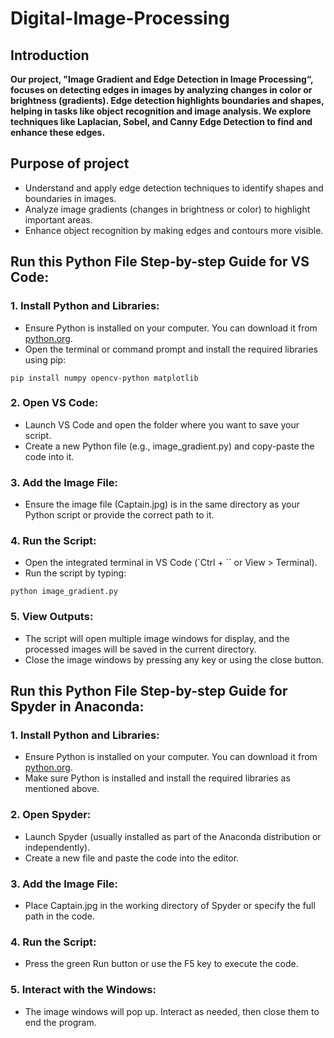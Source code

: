 # Digital-Image-Processing

## Introduction
**Our project, "Image Gradient and Edge Detection in Image Processing“, focuses on detecting edges in images by analyzing changes in color or brightness (gradients). Edge detection highlights boundaries and shapes, helping in tasks like object recognition and image analysis. We explore techniques like Laplacian, Sobel, and Canny Edge Detection to find and enhance these edges.**

## Purpose of project
- Understand and apply edge detection techniques to identify shapes and boundaries in images.
- Analyze image gradients (changes in brightness or color) to highlight important areas.
- Enhance object recognition by making edges and contours more visible.

## Run this Python File Step-by-step Guide for VS Code:
### 1. Install Python and Libraries:
- Ensure Python is installed on your computer. You can download it from [python.org](https://www.python.org/).
- Open the terminal or command prompt and install the required libraries using pip:
```
pip install numpy opencv-python matplotlib
```

### 2. Open VS Code:
- Launch VS Code and open the folder where you want to save your script.
- Create a new Python file (e.g., image_gradient.py) and copy-paste the code into it.

### 3. Add the Image File:
- Ensure the image file (Captain.jpg) is in the same directory as your Python script or provide the correct path to it.

### 4. Run the Script:
- Open the integrated terminal in VS Code (`Ctrl + `` or View > Terminal).
- Run the script by typing:
```
python image_gradient.py
```

### 5. View Outputs:
- The script will open multiple image windows for display, and the processed images will be saved in the current directory.
- Close the image windows by pressing any key or using the close button.


## Run this Python File Step-by-step Guide for Spyder in Anaconda:
### 1. Install Python and Libraries:
- Ensure Python is installed on your computer. You can download it from [python.org](https://www.python.org/).
- Make sure Python is installed and install the required libraries as mentioned above.

### 2. Open Spyder:
- Launch Spyder (usually installed as part of the Anaconda distribution or independently).
- Create a new file and paste the code into the editor.

### 3. Add the Image File:
- Place Captain.jpg in the working directory of Spyder or specify the full path in the code.

### 4. Run the Script:
- Press the green Run button or use the F5 key to execute the code.

### 5. Interact with the Windows:
- The image windows will pop up. Interact as needed, then close them to end the program.



